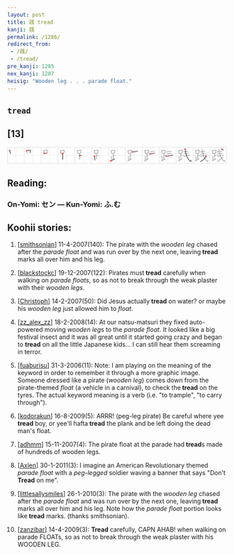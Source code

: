 ```yaml
---
layout: post
title: 践 tread
kanji: 践
permalink: /1286/
redirect_from:
 - /践/
 - /tread/
pre_kanji: 1285
nex_kanji: 1287
heisig: "Wooden leg . . . parade float."
---
```


## `tread`

## [13]

<div class="stroke"><img src="../images/E8B7B5.png" /></div>

## Reading:

### On-Yomi: セン &mdash; Kun-Yomi: ふ.む

## Koohii stories:

1) [<a href="http://kanji.koohii.com/profile/smithsonian">smithsonian</a>] 11-4-2007(140): The pirate with the <em>wooden leg</em> chased after the <em>parade float</em> and was run over by the next one, leaving<strong> tread</strong> marks all over him and his leg. 

2) [<a href="http://kanji.koohii.com/profile/blackstockc">blackstockc</a>] 19-12-2007(122): Pirates must<strong> tread</strong> carefully when walking on <em>parade floats</em>, so as not to break through the weak plaster with their <em>wooden legs</em>. 

3) [<a href="http://kanji.koohii.com/profile/Christoph">Christoph</a>] 14-2-2007(50): Did Jesus actually<strong> tread</strong> on water? or maybe his <em>wooden leg</em> just allowed him to <em>float</em>. 

4) [<a href="http://kanji.koohii.com/profile/zz_alex_zz">zz_alex_zz</a>] 18-2-2008(14): At our natsu-matsuri they fixed auto-powered moving <em>wooden leg</em>s to the <em>parade float</em>. It looked like a big festival insect and it was all great until it started going crazy and began to <strong>tread</strong> on all the little Japanese kids... I can still hear them screaming in terror. 

5) [<a href="http://kanji.koohii.com/profile/fuaburisu">fuaburisu</a>] 31-3-2006(11): Note: I am playing on the meaning of the keyword in order to remember it through a more graphic image. Someone dressed like a pirate (<em>wooden leg</em>) comes down from the pirate-themed <em>float</em> (a vehicle in a carnival), to check the<strong> tread</strong> on the tyres. The actual keyword meaning is a verb (i.e. &quot;to trample&quot;, &quot;to carry through&quot;). 

6) [<a href="http://kanji.koohii.com/profile/kodorakun">kodorakun</a>] 16-8-2009(5): ARRR! (peg-leg pirate) Be careful where yee<strong> tread</strong> boy, or yee&#039;ll hafta<strong> tread</strong> the plank and be left doing the dead man&#039;s float. 

7) [<a href="http://kanji.koohii.com/profile/adhmm">adhmm</a>] 15-11-2007(4): The pirate float at the parade had<strong> tread</strong>s made of hundreds of wooden legs. 

8) [<a href="http://kanji.koohii.com/profile/Axlen">Axlen</a>] 30-1-2011(3): I imagine an American Revolutionary themed <em>parade float</em> with a <em>peg-legged</em> soldier waving a banner that says &quot;Don&#039;t<strong> Tread</strong> on me&quot;. 

9) [<a href="http://kanji.koohii.com/profile/littlesallysmiles">littlesallysmiles</a>] 26-1-2010(3): The pirate with the <em>wooden leg</em> chased after the <em>parade float</em> and was run over by the next one, leaving<strong> tread</strong> marks all over him and his leg. Note how the <em>parade float</em> portion looks like<strong> tread</strong> marks. (thanks smithsonian). 

10) [<a href="http://kanji.koohii.com/profile/zanzibar">zanzibar</a>] 14-4-2009(3): <strong>Tread</strong> carefully, CAPN AHAB! when walking on parade FLOATs, so as not to break through the weak plaster with his WOODEN LEG. 
